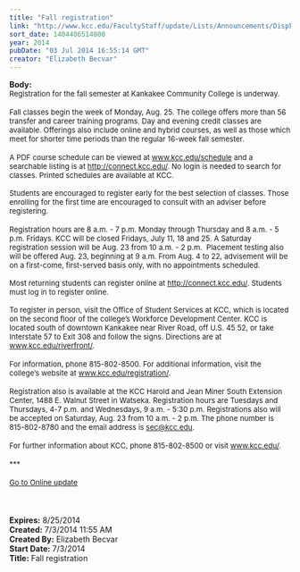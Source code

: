 ```yaml
---
title: "Fall registration"
link: "http://www.kcc.edu/FacultyStaff/update/Lists/Announcements/DispForm.aspx?ID=1557"
sort_date: 1404406514000
year: 2014
pubDate: "03 Jul 2014 16:55:14 GMT"
creator: "Elizabeth Becvar"
---
```


<div><b>Body:</b> <div class="ExternalClassFBF8827B530D4E5F8147F736570657C2">
<div><font size="2">Registration for the fall semester at Kankakee Community College is underway.</font></div>
<div><font size="2"></font> </div>
<div><font size="2">Fall classes begin the week of Monday, Aug. 25. The college offers more than 56 transfer and career training programs. Day and evening credit classes are available. Offerings also include online and hybrid courses, as well as those which meet for shorter time periods than the regular 16-week fall semester.</font></div>
<div><font size="2"></font> </div>
<div><font size="2">A PDF course schedule can be viewed at </font><a href="/schedule"><font size="2">www.kcc.edu/schedule</font></a><font size="2"> and a searchable listing is at </font><a href="http://connect.kcc.edu/"><font size="2">http://connect.kcc.edu/</font></a><font size="2">. No login is needed to search for classes. Printed schedules are available at KCC.<br />            <br />Students are encouraged to register early for the best selection of classes. Those enrolling for the first time are encouraged to consult with an adviser before registering.</font></div>
<div><font size="2"></font> </div>
<div><font size="2">Registration hours are 8 a.m. - 7 p.m. Monday through Thursday and 8 a.m. - 5 p.m. Fridays. KCC will be closed Fridays, July 11, 18 and 25. A Saturday registration session will be Aug. 23 from 10 a.m. - 2 p.m.  Placement testing also will be offered Aug. 23, beginning at 9 a.m. From Aug. 4 to 22, advisement will be on a first-come, first-served basis only, with no appointments scheduled.<br />            <br />Most returning students can register online at </font><a href="http://connect.kcc.edu/"><font size="2">http://connect.kcc.edu/</font></a><font size="2">. Students must log in to register online. <br />            <br />To register in person, visit the Office of Student Services at KCC, which is located on the second floor of the college’s Workforce Development Center. KCC is located south of downtown Kankakee near River Road, off U.S. 45 52, or take Interstate 57 to Exit 308 and follow the signs. Directions are at </font><a href="/riverfront"><font size="2">www.kcc.edu/riverfront/</font></a><font size="2">.</font></div>
<div><font size="2"></font> </div>
<div><font size="2">For information, phone 815-802-8500. For additional information, visit the college’s website at </font><a href="/registration"><font size="2">www.kcc.edu/registration/</font></a><font size="2">.</font></div>
<div><font size="2"></font> </div>
<div><font size="2">Registration also is available at the KCC Harold and Jean Miner South Extension Center, 1488 E. Walnut Street in Watseka. Registration hours are Tuesdays and Thursdays, 4-7 p.m. and Wednesdays, 9 a.m. - 5:30 p.m. Registrations also will be accepted on Saturday, Aug. 23 from 10 a.m. - 2 p.m. The phone number is 815-802-8780 and the email address is </font><a href="mailto:sec@kcc.edu"><font size="2">sec@kcc.edu</font></a><font size="2">.</font></div>
<div> </div>
<div><font size="2">For further information about KCC, phone 815-802-8500 or visit </font><a href="/"><font size="2">www.kcc.edu/</font></a><font size="2">.</font></div>
<div><font size="2"></font> </div>
<div><font size="2">***</font></div>
<div><font size="2"></font> </div>
<div><font size="2"><a href="/FacultyStaff/update/Pages/dailyupdate.aspx">Go to Online update</a></font></div>
<div><font size="2"></font> </div>
<div><font size="2"></font> </div>
<div><font size="2"></font> </div></div></div>
<div><b>Expires:</b> 8/25/2014</div>
<div><b>Created:</b> 7/3/2014 11:55 AM</div>
<div><b>Created By:</b> Elizabeth Becvar</div>
<div><b>Start Date:</b> 7/3/2014</div>
<div><b>Title:</b> Fall registration</div>
